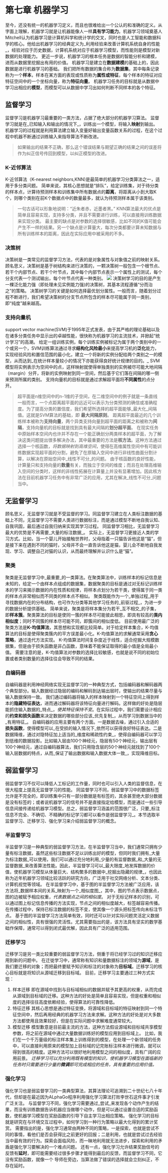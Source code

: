 # 第七章 机器学习
至今，还没有统一的机器学习定义，而且也很难给出一个公认的和准确的定义。从字面上理解，机器学习就是让机器能像人一样**具有学习能力**。机器学习领域奠基人Mitchell认为机器学习是计算机科学和统计学的交叉，同时也是人工智能和数据科学的核心。他给出机器学习的经典定义为_利用经验来改善计算机系统自身的性能_，经验对应于历史数据，计算机系统对应于机器学习模型，而性能则是模型对新数据的处理能力。
更近一步说，机器学习的根本任务是数据的智能分析和建模，进而从数据里挖掘出有用的价值。
机器学习是建立在**数据建模**的基础上的，因此数据是进行机器学习的基础。
我们把所有数据的集合称为**数据集**，其中每条记录称为一个**样本**，样本在某方面的表现或性质称为**属性或特征**，每个样本的特征对应特征空间中的一个坐标向量，称为**特征向量**。
机器学习任务的目标就是从数据中学习出相应的**模型**，而模型可以从数据中学习出如何判断不同样本的各个特征。
## 监督学习
监督学习是机器学习最重要的一类方法，占据了绝大部分的机器学习算法。
监督学习就是在_已知输入和输出的情况下_，训练出一个模型，将输入**映射**到输出。
机器学习的过程就是利用算法建立输入变量好输出变量函数关系的过程，在这个过程中机器不断通过训练输入来指导算法不断改进。
> 如果输出的结果不正确，那么这个错误结果与期望正确的结果之间的误差将作为纠正信号传回到模型，以纠正模型的改进。
### K-近邻算法
K-近邻算法（K-nearest neighbors,KNN)是最简单的机器学习分类算法之一，适用于多分类问题。
简单来说，其核心思想就是“排队”，给定训练集，对于待分类的样本点，计算待预测样本和训练集中所有数据点的**距离**，将距离从小到大取K个，则哪个类别在前K个数据点中的数量最多，就认为待预测样本属于该类别。
> 一句古话可以形象地说明：“近朱者赤，近墨者黑。”
KNN算法最大的优点是简单且容易实现，支持多分类，并且不需要进行训练，可以直接用训练数据来实现分类。
最主要的缺点是对参数的选择很敏感，比如不同的K值可能会产生不一样的结果。另一个缺点是计算量大，每次分类都要计算未知数据与所有训练样本的距离，因此在实际应用中被采用的不多。
### 决策树
决策树是一类常见的监督学习方法，代表的是对象属性与对象值之前的映射关系。
顾名思义，决策树是基于树结构来进行决策的，一颗决策树一般包含一个根节点、若干个内部节点、若干个叶节点，其中每个内部节点表示一个属性上的测试，每个分支代表一个测试输出，每个叶节点代表一种类别。
![](https://tva1.sinaimg.cn/large/008i3skNgy1gz9g4fb8hsj30u0140dli.jpg)
决策树学习的目的是产生一棵泛化能力强（即处理未见实例能力强)的决策树，其基本流程遵循“分而治之”的策略。
决策树学习的关键是如何选择最优划分属性。一般而言，随着划分过程不断进行，我们希望决策树的分支节点所包含的样本尽可能属于同一类别，即“纯度”越来越高。
### 支持向量机
support vector machine(SVM)于1995年正式发表，由于其严格的理论基础以及在诸多分类任务中显示出的卓越性能，很快称为机器学习的主流技术，并掀起“统计学习”的高潮。
给定一组训练实例，每个训练实例被标记为属于两个类别中的一个或另一个，SVM训练算法通过寻求**结构化风险最小**来提高学习机的**泛化**能力，实现经验风险和置信范围的最小化，建立一个将新的实例分配给两个类别之一的模型，从而达到_在统计样本量较小的情况下亦能获得良好统计规律的目的。_
SVM模型将实例表示为空间中的点，这样映射就使得单独类别的实例被尽可能大地间隔（margin）分开，将新的实例映射到同一空间，然后基于它们落在间隔的哪一侧来预测所属的类别。
支持向量机的目标就是通过求解超平面将**不同属性**的点分开。
> 超平面是n维空间中的n-1维的子空间，在二维空间中的例子就是一条直线
一般而言，一个点距离超平面的远近可以表示为分类预测的确信或准确程度。为了提高分类的置信度，我们希望所选择的超平面能够_最大化_间隔值。这就是SVM算法的基础，即 **最大间隔原则**。
距离超平面最近的几个训练样本被称为**支持向量**，两个异类支持向量到超平面的距离之和被称为**间隔**，支持向量机的目标就是找到具有最大间隔的**划分超平面**。
在现实任务中原始样本空间内也许并不存在一个能正确划分两类样本的超平面，为了解决这类问题提出很多解决办法，其中最重要的方法是**核方法**。这种方法通过选择一个核函数，_将数据映射到高维空间_，使得在高维属性空间中有可能训练数据实现超平面的分割，避免了在原输入空间中进行非线性曲面分割计算，以解决在原始空间中_线性不可分_的问题。
由于核函数的良好性能，计算量只和支持向量的**数量**有关，而独立于空间的维度；而且在处理高维输入空间的分类时，这样的非线性拓展在计算量上并没有显著增加。因此核方法在目前机器学习任务中有非常广泛的应用，尤其在解决_线性不可分_问题当中。

## 无监督学习
顾名思义，无监督学习就是不受监督的学习。同监督学习建立在人类标注数据的基础上不同，无监督学习不需要人类进行数据标注，而是通过模型不断地自我认知、自我巩固，最后通过自我归纳来实现其学习过程。
同监督学习相比，无监督学习最大的优势是不再需要_大量的标注数据_。
实际上，无监督学习更接近人类的学习方式。比如，当一个婴儿开始接触世界时，父母指着一只猫告诉他这是“猫”，但是接下来在遇到不同的猫时，父母并不会一直告诉他这是猫，婴儿会不断地自我发现、学习、调整自己对猫的认识，从而最终理解并认识什么是“猫”。
### 聚类
聚类是无监督学习中_最重要_的一类算法。在聚类算法中，训练样本的标记信息是未知的，给定一个由样本点组成的数据集，数据聚类的目标是通过对无标记训练样本的学习来揭示数据的内在性质和规律，将样本点划分为若干类，使得属于同一类的样本点非常相似而不同类的样本点不相似。
聚类既能作为一个_单独过程_用于寻找数据内在的分布结构，也可作为分类等其他学习任务的_前驱过程_，为进一步的数据分析提供基础。
简单来说，聚类是将样本集分为若干_互不相交_的子集，即**样本簇**。聚类算法的目标是使同一簇的样本尽可能彼此相思，即具有较高的**类内相似度**；同时不同簇的样本尽可能不同，即簇间的相似度低。
目前使用最广泛的聚类方法是**K-均值算法**，其思想和实现都比较简单。对于给定样本集合，K-均值算法的目标是使得聚类簇内的平方误差最小化。K-均值算法的求解通常采用**贪心策略**，通过迭代方法实现。
K-均值算法时间复杂度近于线性，适合挖掘大规模数据集，但是由于损失函数是非凸函数，意味着不能保证取得的最小值是全局最小值。
需要注意的是，K-均值算法对参数的选择比较敏感，也就是说不同的初始位置或者类别数量的选择往往会导致不同的结果。
### 自编码器
自编码器是利用神经网络实现无监督学习的一种典型方式，包括编码器和解码器两个典型部分。输入数据经过隐层的编码和解码到达输出层时，使输出的结果尽量与输入数据保持一致。
我们通过编码器将输入的样本映射到一个特征空间上得到样本的**隐藏特征表达**，进而通过解码器将该特征向量进行解码。这样做的好处是隐层能抓住输入数据的_特点_，_使其特征保持不变_。在实际过程中，我们需要设计相应的**约束和损失函数**来决定数据的哪些部分应该_优先复制_，从而学习到数据当中的_有用特征_。
自编码器的应用主要有两个方面。一是数据去噪，通过引入合适的**损失函数**，使得模型可以_在受损的输入情况下_依然可以获得良好特征表达。二是数据降维，通过对隐特征加上适当的_维度和稀疏性约束_，使得自编码器可以学习到低维的数据投影。比如输入层由100个神经元，隐层有50个神经元，输出层有100个神经元，通过自编码器算法，我们只用隐含层的50个神经元就找到了100个输入层数据的特点，从而_保证了输出数据和输入数据大体一致_，实现降维目标。

## 弱监督学习
弱监督学习不仅可以降低人工标记的工作量，同时也可以引入人类的监督信息，在很大程度上提高无监督学习的性能。
同监督学习不同，弱监督学习中的数据标签允许是不完全的，即训练集中只有一部分数据是有标签的，其余甚至绝大部分数据是没有标签的；或者说机器学习的信号并不是直接指定给模型，而是通过一些引导信息间接传递给机器学习模型。总之，弱监督学习涵盖的范围很广泛，只要_标注信息不完全、不确切、不精确的标记学习都可以看作是弱监督学习_。本节选取半监督学习、迁移学习、强化学习来介绍弱监督学习的概念。
### 半监督学习
半监督学习是一种典型的弱监督学习方法，在半监督学习当中，我们通常只拥有少量有标注数据，虽然这些标注数据不足以训练出好的模型，但同时我们拥有_大量为标注数据_可以使用，我们可以通过充分地利用_少量的有监督数据_和_大量的无监督数据_来改善算法性能。因此，半监督学习可以_最大限度_地发挥数据的价值，使机器学习模型从体量巨大、结构繁多的数据中_挖掘出隐藏的规律_，也因此称为近年机器学习领域比较活跃的研究方向，广泛用于社交网络分析、文本分类、计算机视觉等领域。
在半监督学习中，基于图的半监督学习方法被广泛应用，该方法将_数据样本间的关系_映射为一个_相似度图_，其中，图的节点表示数据点，图的边被赋予相应权重，_代表数据点之间的相似度_。
对于无标记样本的识别，可以通过图上标记信息传播的方法实现，节点之间的相似度越大，标签越容易传播。在传播过程中，保持已标注数据的标签不变，使其像一个源头把标签传向未标注节点。
基于图的半监督学习方法简单有效，同时还可以针对实际问题灵活定义数据之间的相似性，具有很强的灵活性。尤其需要指出的是，该方法具有坚实的数学基础作保障，通常可以得到闭式最优解，因此具有广泛的适用范围。
### 迁移学习
迁移学习是另一类比较重要的弱监督学习方法，侧重于将已经学习过的知识迁移应用到新的问题中。
在迁徙学习中，通常称有知识和量数据标注的领域为**源域**，是我们要迁移的对象；而把最终要赋予知识和标注的对象称为**目标域**。迁移学习的核心目标就是将知识从源域迁移到目标域。
目前，迁移学习主要通过三种方式实现：
1. 样本迁移
即在源域中找到与目标域相似的数据并赋予其更高的权重，从而完成从源域到目标域的迁移。这种方法的好处是简单且容易实现，但是权重和相似度的选择往往高度依赖经验，使得算法的可靠性降低。
2. 特征迁移
其核心思想是通过特征变换，将源域和目标域的特征映射到同一个特征空间中，然后再用经典的机器学习方法来求解。这种方法的好处是对大多数方法都使用且效果较好，但是在实际问题中求解难度通常较大。
3. 模型迁移
模型歉意是目前最主流的方法，这种方法假设源域和目标域共享模型参数，将之前在源域中通过大量数据训练好的模型应用到目标域上。
比如，我们在一个千万量级的标注样本集上训练得到的模型，在处理一个新领域的任务中，可以直接利用原来的模型加上目标域的记完账标注样本进行微调，就可以得到很高的精度。这种方法可以很好地利用模型之间的相似度，具有广阔的应用前景。
_迁移学习可以充分利用既有模型的知识，使机器学习模型在面临新的任务时只需要进行少量的**微调**即可完成相应的任务，具有重要的应用价值。_
### 强化学习
强化学习也是弱监督学习的一类典型算法，其算法理论可追溯到二十世纪七八十年代，但却是在最近因为ALphaGo程序利用强化学习算法打败李世石这件事才引发广泛关注。
与监督学习不同，强化学习需要通过_尝试_来发现各个动作产生的结果，而没有训练数据告诉机器应当做哪个动作，但是可以通过设置合适的奖励函数，使机器学习模型在奖励函数的引导下自主学习出相应策略。
强化学习的目标就是研究在与环境交互过程中，如何学习到一种行为策略以最大化得到的累计奖赏。
需要指出的是，强化学习通常由两种不同的策略，一是探索，也就是尝试不同的事情，看他们是否会获得比之前更好的回报；二是利用，也就是尝试过去经验当中最有效的行为。探索会面临风险，而一昧地利用就无法进步，探索和利用的矛盾是强化学习要解决的一个难点问题。
还有一点，强化学习允许结果奖励信号的反馈有**延时**，即可能需要经过很多步骤才能得到最后的反馈，而监督学习不同，它没有奖励函数，就像一个 导师在旁边，当算法做了错误的选择就会立刻纠正，不存在延时。

